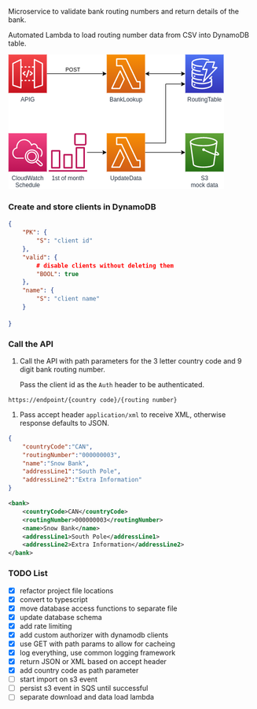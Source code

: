 Microservice to validate bank routing numbers and return details of the bank.

Automated Lambda to load routing number data from CSV into DynamoDB table.

![diagram](./images/diagram.png)


### Create and store clients in DynamoDB

```json
{
    "PK": {
        "S": "client id"
    },
    "valid": {
        # disable clients without deleting them
        "BOOL": true
    },
    "name": {
        "S": "client name"
    }

}
```

### Call the API

1. Call the API with path parameters for the 3 letter country code and 9 digit bank routing number.

   Pass the client id as the `Auth` header to be authenticated.
```
https://endpoint/{country code}/{routing number}
```
1. Pass accept header `application/xml` to receive XML, otherwise response defaults to JSON.
```json
{
    "countryCode":"CAN",
    "routingNumber":"000000003",
    "name":"Snow Bank",
    "addressLine1":"South Pole",
    "addressLine2":"Extra Information"
}
```
```xml
<bank>
    <countryCode>CAN</countryCode>
    <routingNumber>000000003</routingNumber>
    <name>Snow Bank</name>
    <addressLine1>South Pole</addressLine1>
    <addressLine2>Extra Information</addressLine2>
</bank>
```
### TODO List
- [x] refactor project file locations
- [x] convert to typescript
- [x] move database access functions to separate file
- [x] update database schema
- [x] add rate limiting
- [x] add custom authorizer with dynamodb clients
- [x] use GET with path params to allow for cacheing
- [x] log everything, use common logging framework
- [x] return JSON or XML based on accept header
- [x] add country code as path parameter
- [ ] start import on s3 event
- [ ] persist s3 event in SQS until successful
- [ ] separate download and data load lambda